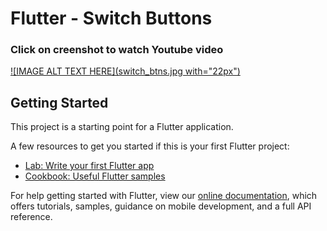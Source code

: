 # Flutter - Switch Buttons
### Click on creenshot to watch Youtube video

[![IMAGE ALT TEXT HERE](switch_btns.jpg with="22px")](https://youtu.be/hBZsEiU3C50)

## Getting Started

This project is a starting point for a Flutter application.

A few resources to get you started if this is your first Flutter project:

- [Lab: Write your first Flutter app](https://flutter.dev/docs/get-started/codelab)
- [Cookbook: Useful Flutter samples](https://flutter.dev/docs/cookbook)

For help getting started with Flutter, view our
[online documentation](https://flutter.dev/docs), which offers tutorials,
samples, guidance on mobile development, and a full API reference.
